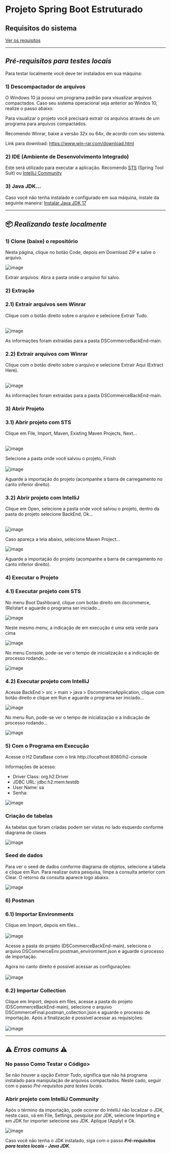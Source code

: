 # Projeto Spring Boot Estruturado
## Requisitos do sistema
[Ver os requisitos](https://drive.google.com/file/d/1ivKMjxW6ahfjkC7AFFm8VukYBLvfIkM0/view)

---
## *Pré-requisitos para testes locais* 
Para testar localmente você deve ter instalados em sua máquina:

### 1) Descompactador de arquivos
O Windows 10 já possui um programa padrão para visualizar arquivos compactados. Caso seu sistema operacional seja anterior ao Windos 10, realize o passo abaixo:

Para visualizar o projeto você precisará extrair os arquivos através de um programa para arquivos compactados.

Recomendo Winrar, baixe a versão 32x ou 64x, de acordo com seu sistema.

Link para download: https://www.win-rar.com/download.html

### 2) IDE (Ambiente de Desenvolvimento Integrado)
Este será utilizado para executar a aplicação. Recomendo [STS](https://spring.io/tools) (Spring Tool Suit) ou [IntelliJ Community](https://www.jetbrains.com/idea/download/?section=windows)

### 3) Java JDK...
Caso você não tenha instalado e configurado em sua máquina, instale da seguinte maneira: [Instalar Java JDK 17](https://www.youtube.com/watch?v=QekeJBShCy4)

---
## 📦️ *Realizando teste localmente*
### 1) Clone (baixe) o repositório

Nesta página, clique no botão Code, depois em Download ZIP e salve o arquivo.

![image](https://github.com/Tleofreitas/DSCommerceBackEnd/assets/88738577/386584fa-f7f6-4f41-a809-af26f034654c)

Extrair arquivos: Abra a pasta onde o arquivo foi salvo.

### 2) Extração
### 2.1) Extrair arquivos sem Winrar
Clique com o botão direito sobre o arquivo e selecione Extrair Tudo.
<br></br>

![image](https://github.com/Tleofreitas/Mod8_SistemaDeEvento/assets/88738577/03075095-3752-4ce1-83aa-dfda9e738466)

As informações foram extraídas para a pasta DSCommerceBackEnd-main.

### 2.2) Extrair arquivos com Winrar
Clique com o botão direito sobre o arquivo e selecione Extrair Aqui (Extract Here).
<br></br>

![image](https://github.com/Tleofreitas/Mod8_SistemaDeEvento/assets/88738577/6331c260-b1a5-4fc6-84e8-a383a8dadcf3)

As informações foram extraídas para a pasta DSCommerceBackEnd-main.

### 3) Abrir Projeto
### 3.1) Abrir projeto com STS
Clique em File, Import, Maven, Existing Maven Projects, Next...
<br></br>

![image](https://github.com/Tleofreitas/Mod8_SistemaDeEvento/assets/88738577/31ff2aae-32fb-44e2-944b-421516888f78)

Selecione a pasta onde você salvou o projeto, Finish
<br></br>
![image](https://github.com/Tleofreitas/DSCommerceBackEnd/assets/88738577/cc26f87f-0baa-4fc8-97b0-a41ac7b50cee)

Aguarde a importação do projeto (acompanhe a barra de carregamento no canto inferior direito).

### 3.2) Abrir projeto com IntelliJ
Clique em Open, selecione a pasta onde você salvou o projeto, dentro da pasta do projeto selecione BackEnd, Ok...
<br></br>

![image](https://github.com/Tleofreitas/DSCommerceBackEnd/assets/88738577/c26f16b5-4d1d-4866-92b6-dd9063b8ea31)

Caso apareça a tela abaixo, selecione Maven Project...

![image](https://github.com/Tleofreitas/Mod8_SistemaDeEvento/assets/88738577/78d9394f-3a72-48db-bd6b-887931ee1537)

Aguarde a importação do projeto (acompanhe a barra de carregamento no canto inferior direito).

### 4) Executar o Projeto
### 4.1) Executar projeto com STS
No menu Boot Dashboard, clique com botão direito em dscommerce, (Re)start e aguarde o programa ser iniciado...

![image](https://github.com/Tleofreitas/Mod8_SistemaDeEvento/assets/88738577/32f2e54f-d599-421f-a3d7-996015c5f1e5)

Neste mesmo menu, a indicação de em execução é uma seta verde para cima

![image](https://github.com/Tleofreitas/Mod8_SistemaDeEvento/assets/88738577/61604bf0-1b70-4eef-a191-586cc54e17a6)

No menu Console, pode-se ver o tempo de inicialização e a indicação de processo rodando...

![image](https://github.com/Tleofreitas/Mod8_SistemaDeEvento/assets/88738577/0cd3e4bf-6d7e-4704-8da3-3d94793d5cdd)

### 4.2) Executar projeto com IntelliJ
Acesse BackEnd > src > main > java > DscommerceApplication, clique com botão direito e clique em Run e aguarde o programa ser iniciado...

![image](https://github.com/Tleofreitas/DSCommerceBackEnd/assets/88738577/9fb0741e-98e5-4545-a14c-8a36456d4964)

No menu Run, pode-se ver o tempo de inicialização e a indicação de processo rodando...

![image](https://github.com/Tleofreitas/Mod8_SistemaDeEvento/assets/88738577/e42bb25a-a81d-4c80-8cb1-98c625535218)

### 5) Com o Programa em Execução
Acesse o H2 DataBase com o link http://localhost:8080/h2-console

Informações de acesso:
- Driver Class: org.h2.Driver
- JDBC URL: jdbc:h2:mem:testdb
- User Name: sa
- Senha:

![image](https://github.com/Tleofreitas/Mod8_SistemaDeEvento/assets/88738577/4ee2657b-ada6-46a9-b782-889ac83f75f1)

### Criação de tabelas
As tabelas que foram criadas podem ser vistas no lado esquerdo conforme diagrama de clases

![image](https://github.com/Tleofreitas/DSCommerceBackEnd/assets/88738577/3d9cd872-4cb2-4b74-85f0-ea160c32d4be)

### Seed de dados
Para ver o seed de dados conforme diagrama de objetos, selecione a tabela e clique em Run. Para realizar outra pesquisa, limpe a consulta anterior com Clear. O retorno da consulta aparece logo abaixo.

![image](https://github.com/Tleofreitas/DSCommerceBackEnd/assets/88738577/7b0d7efb-d469-49ed-86da-317847b8017c)

### 6) Postman 
### 6.1) Importar Environments
Clique em Import, depois em files...
<br></br>
![image](https://github.com/Tleofreitas/DSCommerceBackEnd/assets/88738577/24fd9ac7-6a91-45d6-8d47-cd31036820c4)

Acesse a pasta do projeto (DSCommerceBackEnd-main), selecione o arquivo DSCommerceEnv.postman_environment.json e aguarde o processo de importação.

Agora no canto direito é possível acessar as configurações:
<br></br>
![image](https://github.com/Tleofreitas/DSCommerceBackEnd/assets/88738577/15dd5005-aac9-4269-9982-33a93127ed3d)

### 6.2) Importar Collection
Clique em Import, depois em files, acesse a pasta do projeto (DSCommerceBackEnd-main), selecione o arquivo DSCommerceFinal.postman_collection.json e aguarde o processo de importação. Após a finalização é possível acessar as requisições:
<br></br>
![image](https://github.com/Tleofreitas/DSCommerceBackEnd/assets/88738577/a998b38f-24ca-4736-a073-1ec3cdd71a0c)

---
## ⚠️ *Erros comuns* ⚠️
### No passo Como Testar o Código>
Se não houver a opção *Extrair Tudo*, significa que não há programa instalado para manipulação de arquivos compactados.
Neste cado, seguir com o passo *Pré-requisitos para testes locais*.

### Abrir projeto com IntelliJ Community
Após o término da importação, pode ocorrer do IntelliJ não localizar o JDK, neste caso, vá em File, Settings, pesquise por JDK, selecione Importing e em JDK for importer selecione seu JDK. Aplique (Apply) e Ok.

![image](https://github.com/Tleofreitas/Mod8_SistemaDeEvento/assets/88738577/93b85b1c-8515-470f-bc40-b7ae460fbb24)

Caso você não tenha o JDK instalado, siga com o passo <i><b>Pré-requisitos para testes locais - Java JDK</b></i>.

